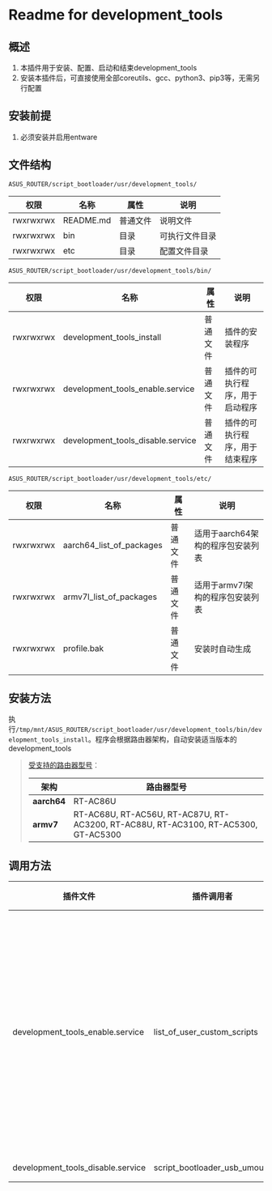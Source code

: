 # Readme for development_tools

## 概述

1. 本插件用于安装、配置、启动和结束development_tools
2. 安装本插件后，可直接使用全部coreutils、gcc、python3、pip3等，无需另行配置

## 安装前提

1. 必须安装并启用entware

## 文件结构

`ASUS_ROUTER/script_bootloader/usr/development_tools/`

| 权限      | 名称      | 属性     | 说明           |
| --------- | --------- | -------- | -------------- |
| rwxrwxrwx | README.md | 普通文件 | 说明文件       |
| rwxrwxrwx | bin       | 目录     | 可执行文件目录 |
| rwxrwxrwx | etc       | 目录     | 配置文件目录   |

`ASUS_ROUTER/script_bootloader/usr/development_tools/bin/`

| 权限      | 名称                              | 属性     | 说明                                       |
| --------- | --------------------------------- | -------- | ------------------------------------------ |
| rwxrwxrwx | development_tools_install         | 普通文件 | 插件的安装程序                                   |
| rwxrwxrwx | development_tools_enable.service  | 普通文件 | 插件的可执行程序，用于启动程序 |
| rwxrwxrwx | development_tools_disable.service | 普通文件 | 插件的可执行程序，用于结束程序 |

`ASUS_ROUTER/script_bootloader/usr/development_tools/etc/`

| 权限      | 名称                     | 属性     | 说明                              |
| --------- | ------------------------ | -------- | --------------------------------- |
| rwxrwxrwx | aarch64_list_of_packages | 普通文件 | 适用于aarch64架构的程序包安装列表 |
| rwxrwxrwx | armv7l_list_of_packages  | 普通文件 | 适用于armv7l架构的程序包安装列表  |
| rwxrwxrwx | profile.bak  | 普通文件 | 安装时自动生成  |

## 安装方法

执行`/tmp/mnt/ASUS_ROUTER/script_bootloader/usr/development_tools/bin/development_tools_install`。程序会根据路由器架构，自动安装适当版本的development_tools

   > [受支持的路由器型号](https://github.com/Entware/Entware/wiki/Install-on-Asus-stock-firmware)：
   >
   > | 架构        | 路由器型号                                                   |
   > | ----------- | ------------------------------------------------------------ |
   > | **aarch64** | RT-AC86U                                                     |
   > | **armv7**   | RT-AC68U, RT-AC56U, RT-AC87U, RT-AC3200, RT-AC88U, RT-AC3100, RT-AC5300, GT-AC5300 |

## 调用方法

| 插件文件                          | 插件调用者                   | 调用位置  |
| --------------------------------- | ---------------------------- | --------- |
| development_tools_enable.service  | list_of_user_custom_scripts | 第49行（安装后需手动配置开机加载。启用：删除行首`#`；禁用：恢复行首`#`） |
| development_tools_disable.service | script_bootloader_usb_umount | 自动调用 |